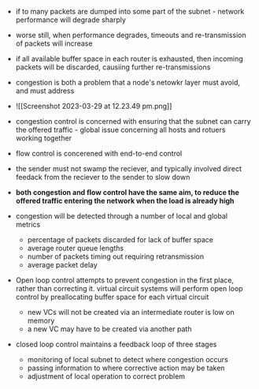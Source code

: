 
- if to many packets are dumped into some part of the subnet - network performance will degrade sharply 
- worse still, when performance degrades, timeouts and re-transmission of packets will increase 
- if all available buffer space in each router is exhausted, then incoming packets will be discarded, causiing further re-transmissions
- congestion is both a problem that a node's netowkr layer must avoid, and must address 
- ![[Screenshot 2023-03-29 at 12.23.49 pm.png]]
- congestion control is concerned with ensuring that the subnet can carry the offered traffic - global issue concerning all hosts and rotuers working together 
- flow control is concerened with end-to-end control 
- the sender must not swamp the reciever, and typically involved direct feedack from the reciever to the sender to slow down
- **both congestion and flow control have the same aim, to reduce the offered traffic entering the network when the load is already high**
- congestion will be detected through a number of local and global metrics 
	- percentage of packets discarded for lack of buffer space 
	- average router queue lengths 
	- number of packets timing out requiring retransmission 
	- average packet delay 

- Open loop control attempts to prevent congestion in the first place, rather than correcting it. virtual circuit systems will perform open loop control by preallocating buffer space for each virtual circuit 
	- new VCs will not be created via an intermediate router is low on memory 
	- a new VC may have to be created via another path 
- closed loop control maintains a feedback loop of three stages 
	- monitoring of local subnet to detect where congestion occurs 
	- passing information to where corrective action may be taken 
	- adjustment of local operation to correct problem